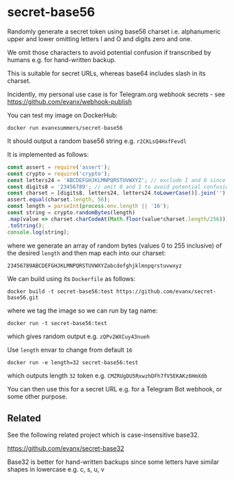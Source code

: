 # secret-base56

Randomly generate a secret token using base56 charset i.e. alphanumeric upper and lower omitting letters I and O and digits zero and one.

We omit those characters to avoid potential confusion if transcribed by humans e.g. for hand-written backup.

This is suitable for secret URLs, whereas base64 includes slash in its charset.

Incidently, my personal use case is for Telegram.org webhook secrets - see https://github.com/evanx/webhook-publish

You can test my image on DockerHub:
```
docker run evanxsummers/secret-base56
```
It should output a random base56 string e.g. `r2CKLsQ4HxfFevdl`

It is implemented as follows:
```javascript
const assert = require('assert');
const crypto = require('crypto');
const letters24 = 'ABCDEFGHJKLMNPQRSTUVWXYZ'; // exclude I and O since too similar to 0 and 1
const digits8 = '23456789'; // omit 0 and 1 to avoid potential confusion with O and I (and perhaps 'l')
const charset = [digits8, letters24, letters24.toLowerCase()].join('');
assert.equal(charset.length, 56);
const length = parseInt(process.env.length || '16');
const string = crypto.randomBytes(length)
.map(value => charset.charCodeAt(Math.floor(value*charset.length/256)))
.toString();
console.log(string);
```
where we generate an array of random bytes (values 0 to 255 inclusive) of the desired `length` and then map each into our charset:
```
23456789ABCDEFGHJKLMNPQRSTUVWXYZabcdefghjklmnpqrstuvwxyz
```

We can build using its `Dockerfile` as follows:
```
docker build -t secret-base56:test https://github.com/evanx/secret-base56.git
```
where we tag the image so we can run by tag name:
```
docker run -t secret-base56:test
```
which gives random output e.g. `zQPv2WXCuy43nueh`

Use `length` envar to change from default `16`
```
docker run -e length=32 secret-base56:test
```
which outputs length `32` token e.g. `CMZRUgDU5RxwzhDFh7fV5EKAKz6HmXdb`

You can then use this for a secret URL e.g. for a Telegram Bot webhook, or some other purpose.

## Related

See the following related project which is case-insensitive base32.

https://github.com/evanx/secret-base32

Base32 is better for hand-written backups since some letters have similar shapes in lowercase e.g. c, s, u, v
